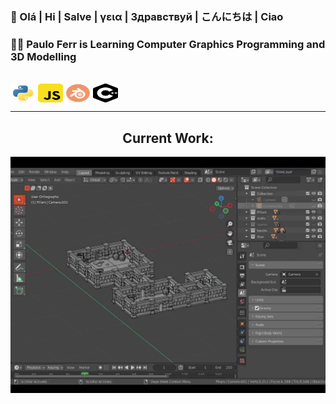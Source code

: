   <h3>👋 Olá | Hi | Salve | γεια | Здравствуй | こんにちは | Ciao </h3>
  <h3>🧩🧱 Paulo Ferr is Learning Computer Graphics Programming and 3D Modelling</h3>
  <br/>

<!-- Languages icons -->
<div style="display: inline_block">
  <img align="center" alt="python-icon" height="30" width="40"  
       src="https://raw.githubusercontent.com/devicons/devicon/master/icons/python/python-original.svg">
  <img align="center" alt="javascript" height="30" width="40"
       src="javascript_icon.svg" />
  <img align="center" alt="blender3d" height="30" width="40"
       src="blender.svg" />
  <img align="center" alt="c-plus-plus" height="30" width="40"
       src="c_icon.svg" />
 </div>
 
-----------------------------------------------------------------------------------------------------------------------------

<div align="center">
<h2> Current Work: </h2>
  <img src="work01.gif" alt="work-preview"/>
</div> 






<!--
**pauloferrti/pauloferrti** is a ✨ _special_ ✨ repository because its `README.md` (this file) appears on your GitHub profile.

Here are some ideas to get you started:

- 🔭 I’m currently working on ...
- 🌱 I’m currently learning ...
- 👯 I’m looking to collaborate on ...
- 🤔 I’m looking for help with ...
- 💬 Ask me about ...
- 📫 How to reach me: ...
- 😄 Pronouns: ...
- ⚡ Fun fact: ...
-->
